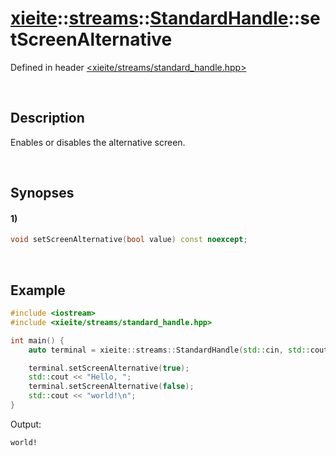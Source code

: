 # [xieite](../../../../../xieite.md)\:\:[streams](../../../../../streams.md)\:\:[StandardHandle](../../../standard_handle.md)\:\:setScreenAlternative
Defined in header [<xieite/streams/standard_handle.hpp>](../../../../../../include/xieite/streams/standard_handle.hpp)

&nbsp;

## Description
Enables or disables the alternative screen.

&nbsp;

## Synopses
#### 1)
```cpp
void setScreenAlternative(bool value) const noexcept;
```

&nbsp;

## Example
```cpp
#include <iostream>
#include <xieite/streams/standard_handle.hpp>

int main() {
    auto terminal = xieite::streams::StandardHandle(std::cin, std::cout);

    terminal.setScreenAlternative(true);
    std::cout << "Hello, ";
    terminal.setScreenAlternative(false);
    std::cout << "world!\n";
}
```
Output:
```
world!
```
